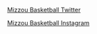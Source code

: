 [Mizzou Basketball Twitter](https://twitter.com/MizzouHoops)

[Mizzou Basketball Instagram](https://twitter.com/MizzouHoops)
